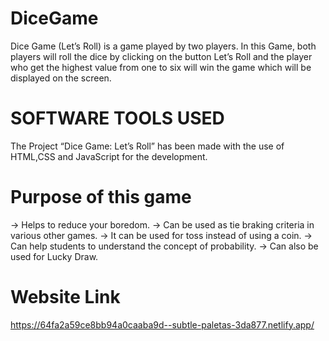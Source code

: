 # DiceGame

Dice Game (Let’s Roll) is a game played by two players. In this Game, both players will roll
the dice by clicking on the button Let’s Roll and the player who get the highest value from
one to six will win the game which will be displayed on the screen.

# SOFTWARE TOOLS USED

The Project “Dice Game: Let’s Roll” has been made with the use of HTML,CSS and JavaScript for the development.

# Purpose of this game

-> Helps to reduce your boredom.
-> Can be used as tie braking criteria in various other games.
-> It can be used for toss instead of using a coin.
-> Can help students to understand the concept of probability.
-> Can also be used for Lucky Draw.

# Website Link

https://64fa2a59ce8bb94a0caaba9d--subtle-paletas-3da877.netlify.app/
